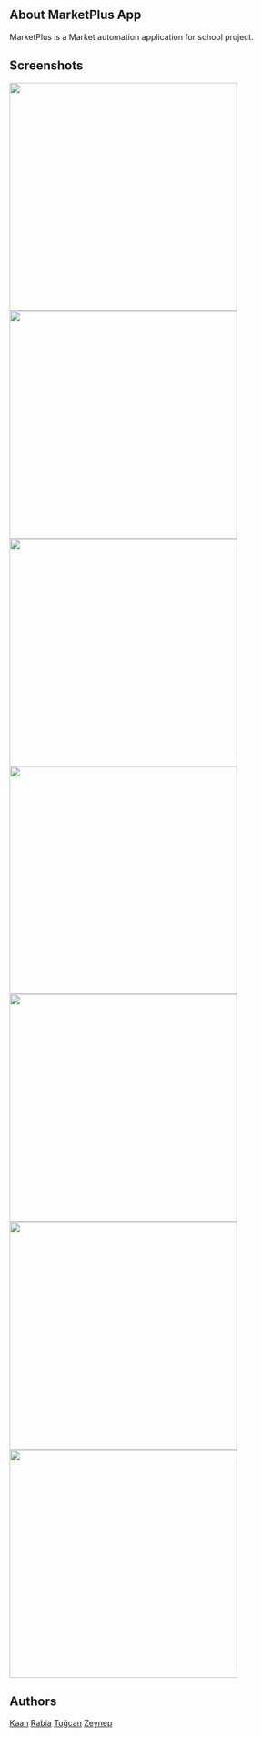 ## About MarketPlus App
MarketPlus is a Market automation application for school project.
 
## Screenshots
<img src="/images/LoginScreen.png" width="400"/>
<img src="[images/AnaEkran.PNG](https://github.com/Pessimist58/marketplus/blob/master/images/AnaEkran.PNG)" width="400"/>
<img src="/images/MainScreen.png" width="400"/>
<img src="/images/UserProfileScreen.png" width="400"/>
<img src="/images/SepetScreen.png" width="400"/>
<img src="/images/IadeScreen.png" width="400"/>
<img src="/images/KargoTakipScreen.png" width="400"/>

## Authors

[Kaan](https://github.com/Pessimist58) 
[Rabia](https://github.com/rabi4nur) 
[Tuğcan](https://github.com/tugcansluu) 
[Zeynep](https://github.com/zeynephazndr) 
